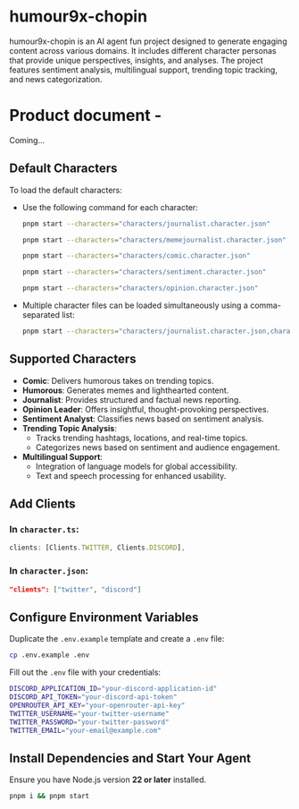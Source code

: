 # humour9x-chopin

humour9x-chopin is an AI agent fun project designed to generate engaging content across various domains. It includes different character personas that provide unique perspectives, insights, and analyses. The project features sentiment analysis, multilingual support, trending topic tracking, and news categorization.

# Product document - 
Coming...
 
## Default Characters
To load the default characters:
- Use the following command for each character:
  
  ```sh
  pnpm start --characters="characters/journalist.character.json"
  ```
  ```sh
  pnpm start --characters="characters/memejournalist.character.json"
  ```
  ```sh
  pnpm start --characters="characters/comic.character.json"
  ```
  ```sh
  pnpm start --characters="characters/sentiment.character.json"
  ```
  ```sh
  pnpm start --characters="characters/opinion.character.json"
  ```
  
- Multiple character files can be loaded simultaneously using a comma-separated list:
  ```sh
  pnpm start --characters="characters/journalist.character.json,characters/memejournalist.character.json,characters/comic.character.json"
  ```

## Supported Characters
- **Comic**: Delivers humorous takes on trending topics.
- **Humorous**: Generates memes and lighthearted content.
- **Journalist**: Provides structured and factual news reporting.
- **Opinion Leader**: Offers insightful, thought-provoking perspectives.
- **Sentiment Analyst**: Classifies news based on sentiment analysis.
- **Trending Topic Analysis**:
  - Tracks trending hashtags, locations, and real-time topics.
  - Categorizes news based on sentiment and audience engagement.
- **Multilingual Support**:
  - Integration of language models for global accessibility.
  - Text and speech processing for enhanced usability.

## Add Clients
### In `character.ts`:
```ts
clients: [Clients.TWITTER, Clients.DISCORD],
```
### In `character.json`:
```json
"clients": ["twitter", "discord"]
```

## Configure Environment Variables
Duplicate the `.env.example` template and create a `.env` file:
```sh
cp .env.example .env
```
Fill out the `.env` file with your credentials:
```sh
DISCORD_APPLICATION_ID="your-discord-application-id"
DISCORD_API_TOKEN="your-discord-api-token"
OPENROUTER_API_KEY="your-openrouter-api-key"
TWITTER_USERNAME="your-twitter-username"
TWITTER_PASSWORD="your-twitter-password"
TWITTER_EMAIL="your-email@example.com"
```

## Install Dependencies and Start Your Agent
Ensure you have Node.js version **22 or later** installed.
```sh
pnpm i && pnpm start
```

